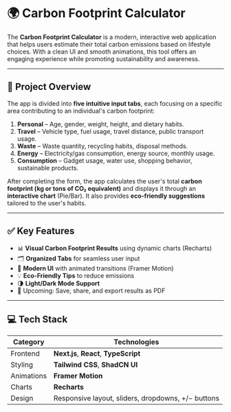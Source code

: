 # 🌍 Carbon Footprint Calculator

The **Carbon Footprint Calculator** is a modern, interactive web application that helps users estimate their total carbon emissions based on lifestyle choices. With a clean UI and smooth animations, this tool offers an engaging experience while promoting sustainability and awareness.

---

## 📝 Project Overview

The app is divided into **five intuitive input tabs**, each focusing on a specific area contributing to an individual's carbon footprint:

1. **Personal** – Age, gender, weight, height, and dietary habits.
2. **Travel** – Vehicle type, fuel usage, travel distance, public transport usage.
3. **Waste** – Waste quantity, recycling habits, disposal methods.
4. **Energy** – Electricity/gas consumption, energy source, monthly usage.
5. **Consumption** – Gadget usage, water use, shopping behavior, sustainable products.

After completing the form, the app calculates the user's total **carbon footprint (kg or tons of CO₂ equivalent)** and displays it through an **interactive chart** (Pie/Bar). It also provides **eco-friendly suggestions** tailored to the user's habits.

---

## ✅ Key Features

- 📊 **Visual Carbon Footprint Results** using dynamic charts (Recharts)
- 🗂️ **Organized Tabs** for seamless user input
- 🎨 **Modern UI** with animated transitions (Framer Motion)
- 💡 **Eco-Friendly Tips** to reduce emissions
- 🌗 **Light/Dark Mode Support**
- 💾 Upcoming: Save, share, and export results as PDF

---

## 💻 Tech Stack

| Category    | Technologies                                             |
|-------------|----------------------------------------------------------|
| Frontend    | **Next.js**, **React**, **TypeScript**                   |
| Styling     | **Tailwind CSS**, **ShadCN UI**                          |
| Animations  | **Framer Motion**                                        |
| Charts      | **Recharts**                                             |
| Design      | Responsive layout, sliders, dropdowns, +/− buttons       |


